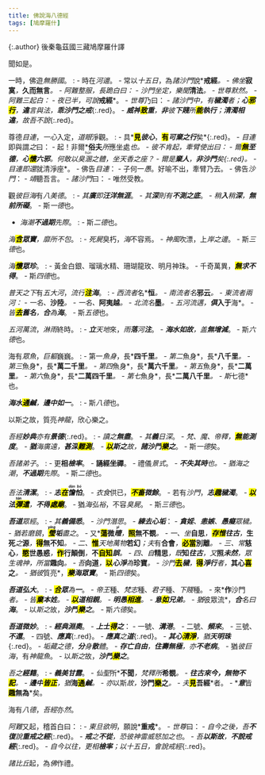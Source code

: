 ```yaml
---
title: 佛說海八德經
tags: [鳩摩羅什]
---
```


{:.author}
後秦龜茲國三藏鳩摩羅什譯

聞如是。

一時，佛遊*無勝國*。
: - 時在*河邊*。
    - 常以*十五日*，為*諸沙門*說*<b>戒經</b>*。
	  - *佛*坐*<b>寂寞</b>*，*<b>久而無言</b>*。
		- *阿難*整服，長跪白曰：
		  - *沙門*坐定，樂聞*<b>清法</b>*。
			- *世尊*默然。
			  - *阿難三起*白：
				- *夜*已半，可說*<b>戒經</b>*。
				  - *世尊*乃曰：
					- *諸沙門中，有<b>穢濁</b>者；<b>心<mark>邪行</mark></b>，<b>違</b>言與法，<b>乖<i>沙門之戒</i></b>*{:.red}。
					  - *<b>威神<mark>致</mark>重</b>，<b>非</b>彼<b>下賤</b>所<b><mark>能</mark>執行</b>；<b><i>清濁</i>相違</b>，故吾不說*{:.red}。

尊德*目連*，*一心*入定，*道眼*淨觀。
: - 具*<b><mark>見</mark><i>彼心</i></b>，<b><mark>有</mark><i>可棄之行</i></b>矣*{:.red}。
    - *目連*即與謂*之*曰：
	  - 起！非爾*<b>俗夫</b>*所*應坐處*也。
	    - *彼*不肯起，牽臂使出曰：
		  - *爾<b><mark>無</mark>至德</b>，<b>心<mark>懷</mark><i>六邪</i></b>。何敢以臭<dfn title="污浊，污物，粪便。"><ruby>溷<rt>hùn</rt></ruby></dfn>之體，坐天香之座*？
		    - *爾是<b>棄人</b>，<b>非<i>沙門</i></b>矣*{:.red}。
			  - *目連*即還*就清淨座*。
				- 佛告*目連*：
				  - 子何一*愚*。好喻不出，牽臂乃去。
					- 佛告*沙門*：
					  - <dfn title="通静，安静；谦恭貌；安定。">靖</dfn>聽吾言。
						- *諸沙門*曰：
						  - 唯然受教。

觀*彼巨海*有*八美德*。
: - *其<b>廣</b>即<b>汪洋無涯</b>*。
    - *其<b>深</b>則有<b>不測之底</b>*。
	  - *稍<b>入</b>稍<b>深</b>，<b>無<i>前所礙</i></b>*。
	    - 斯*一德*也。
		
- *海潮<b>不過期</b>先際*。
: - 斯*二德*也。

*海<b><mark>含</mark>眾寶</b>，靡所不包*。
: - *死屍*臭朽，*海*不容焉。
    - *神風*吹漂，上*岸之邊*。
	  - 斯*三德*也。
	  
*海<b><mark>懷</mark>眾珍</b>*。
: - 黃金白銀、瑠璃水精、珊瑚龍玫、明月神珠。
    - 千奇萬異，*<b><mark>無</mark><i>求不得</i></b>*。
	  - 斯*四德*也。
			
*普天之下*有*五大河*，*流行<b><mark>注</mark>海</b>*。
: - *西流者*名*<b>恒</b>*。
    - *南流者*名*<b>邪云</b>*。
	  - *東流者*兩河：
	    - 一名、*<b>沙陸</b>*。
		  - 一名、*<b>阿夷越</b>*。
			- *北流*名*<b>墨</b>*。
			  - *五河*流邁，*<b><i>俱</i>入于</b>海*。
				- *皆<b><mark>去</mark>舊名</b>，<b>合</b>為<b>海</b>*。
				  - 斯*五德*也。
			  
*五河萬流*，*淋雨*終時。
: - *<b>立</b>天地*來，*雨<b>落</b>河<b>注</b>*。
    - *<b>海水<i>如故</i></b>，盖<b>無增減</b>*。
	  - 斯*六德*也。
			    
海有*眾魚*，*巨軀*巍巍。
: - 第一*魚身*，長*<b>四千里</b>*。
    - 第二*魚身*，長*<b>八千里</b>*。
	  - 第三*魚身*，長*<b>萬二千里</b>*。
	    - 第四*魚身*，長*<b>萬六千里</b>*。
		  - 第五*魚身*，長*<b>二萬里</b>*。
		    - 第六*魚身*，長*<b>二萬四千里</b>*。
			  - 第七*魚身*，長*<b>二萬八千里</b>*。
			    - 斯*七德*也。

*<b>海水<mark>通</mark><i>鹹</i></b>，<b><i>邊中</i>如<i>一</i></b>*。
: - 斯*八德*也。

以斯之故，質亮*神龍*，欣心樂之。

*吾經<b>妙典</b>亦有<b><dfn title="光明，大。">景</dfn>德</b>*{:.red}。
: - *讀之<b>無盡</b>*。
    - *其<b>義</b>日深*。
	  - *梵、魔、帝釋，<b><mark>無</mark>能測度</b>*。
	    - *<b>猶</b>海廣遠，<b>甚深<mark>難測</mark></b>*。
		  - *<b><mark>以</mark>斯之</b>故，<b>諸沙門<mark>樂</mark><i>之</i></b>*。
		    - 斯*一德*矣。
	
*吾諸弟子*。
: - 更<b>相<dfn title="约束，收敛。">檢率</dfn></b>。
    - <b>誦經坐禪</b>。
	  - 禮儀<dfn title="仰慕而以为法式。">景式</dfn>。
	    - *<b>不失其時</b>*也。
	      - 猶*海之潮*，*<b>不過期</b>先際*。
		    - 斯*二德*也。
			
*吾法<b>清潔</b>*。
: - *<b><i>志</i><mark>在</mark><dfn title="澹泊，恬静。"><ruby>憺怕<rt>dàn bó</rt></ruby></dfn></b>*。
    - *衣食*供已，*<b><mark>不畜</mark>微餘</b>*。
      - 若有*沙門*，*<b><i>志</i><mark>趣</mark>穢濁</b>*。
	    - *<b><mark>以</mark><i>法</i><mark><ruby>彈<rt>tán</rt></ruby>遣</mark></b>，<b>不得<mark>處<i>廟</i></mark></b>*。
		  - 猶*海<dfn title="犹宽宏、宏大。">弘裕</dfn>*，不容*臭屍*。
		    - 斯*三德*也。
			
*<b>吾道</b>眾經*。
: - *其<b><i>義</i><dfn title="详尽，完全知悉。">備悉</dfn></b>*。
    - *沙門*<dfn title="深思。">潛思</dfn>。
	  - *<b><dfn title="漂洗、熔炼。">練</dfn>去<i>心垢</i></b>*：
	    - *<b>貪婬</b>、<b>恚嫉</b>、<b>愚癡</b>*眾穢。
		  - 猶若*磨鏡*，*<b><mark><dfn title="使明洁，磨治。"><ruby>瑩<rt>yíng</rt></ruby></dfn></mark>垢</b>盡之*。
		    - 又*<b><mark>蕩</mark>微<dfn title="暗昧，遮蔽。"><ruby>曀<rt>yì</rt></ruby></dfn></b>*，*<b><mark>照</mark>無不覩</b>*。
			  - 一、坐*<b>自思</b>*，*<b><mark><dfn title="思惟，思量。">存惟</dfn></mark><i>往古</i></b>*，*<b>生死</b>*之*<b>源</b>*，*<b><mark>得</mark>無不知</b>*。
				  - 二、*<b><mark>惟</mark></b>*天地萬物*<b>若幻</b>*；夫*有<b>合會</b>*，*<b><mark>必當</mark>別離</b>*。
				    - 三、常*<b>慈心</b>*，*<b><mark>愍</mark>世愚惑</b>*，*<b><mark>作</mark>行顛倒</b>*，*<b>不<mark>自知</mark><i><dfn title="迷惑。">誤</dfn></i></b>*。
				      - 四、自*<b>精思</b>*，既*<b>知<i>往古</i></b>*，又*<b>照<i><dfn title="还没有成为事实。">未然</dfn></i></b>*，眾生魂神，所當*<b>趣向</b>*。
					    - 吾*<b>向道</b>*，*<b><mark>以</mark><i>心淨</i></b>*為*<b>珍寶</b>*。
						  - 沙門*<b><mark>去</mark><i>穢</i></b>*，*<b><mark>得</mark><i>淨行</i></b>*者，*<b>其心<mark>喜</mark>之</b>*。
					        - 猶彼*質亮*，*<b><mark>樂</mark>海眾寶</b>*。
							  - 斯*四德*矣。
			
*<b><i>吾道</i>弘大</b>*。
: - *<b><mark>合</mark>眾</b>為<b>一</b>*。
    - *帝王*種、*梵志*種、*君子*種、*下賤*種。
	  - 來*<b>作</b>沙門*者。
	    - *皆<b><mark>棄</mark>本姓</b>*。
		  - *<b><mark>以</mark><i>道</i><dfn title="相亲近。">相親</dfn></b>*。
		    - *<b>明愚<mark><dfn title="互相竞逐。">相進</dfn></mark></b>*。
			  - *<b><i>意</i><mark>如</mark>兄弟</b>*。
				- 猶*彼眾流*，*<b>合</b>名曰<b>海</b>*。
				  - 以*斯之*故，*<b>沙門<mark>樂</mark>之</b>*。
				    - 斯*六德*矣。
					
*<b>吾<i>道</i>微妙</b>*。
: - *<b><i>經典</i>淵奧</b>*。
    - *<b>上士<mark>得</mark>之</b>*：
	  - 一號、*<b>溝港</b>*。
	    - 二號、*<b>頻來</b>*。
		  - 三號、*<b>不還</b>*。
		    - 四號、*<b>應真</b>*{:.red}。
			  - *<b>應真</b>之<b>道</b>*{:.red}。
			    - *<b>其心<mark>清淨</mark></b>，猶<b>天明珠</b>*{:.red}。
				  - *垢藏之德，<b>分</b>身<b>散</b>體*。
				    - *<b><i>存亡</i>自由</b>，<b>住壽無極</b>，亦<b>不老病</b>*。
					  - 猶*彼巨海*，有*神龍魚*。
					    - 以*斯之*故，*<b>沙門<mark>樂</mark>之</b>*。
					
*吾之<b>經籍</b>*。
: - *<b><i>義</i>美甘露</b>*。
    - *仙聖*所*<b>不聞</b>*，*梵釋*所*<b>希覩</b>*。
	  - *<b>往古來今，無物不<mark>記</mark></b>*。
	    - *<b>邊中<mark>皆正</mark></b>*，猶*<b>海<mark>通</mark><i>鹹</i></b>*。
		  - 亦*以斯*故，*<b>沙門<mark>樂</mark>之</b>*。
		    - 夫*<b><mark>見</mark>吾經</b>*者。
			  - *<b><i>意</i></b>皆<b><mark>趣</mark>無為</b>*矣。
				
海有*八德*，*吾經*亦*然*。

*阿難*又起，稽首白曰：
: - *東<dfn title="清晨、天亮。">旦</dfn>*欲*明*，願說*<b>重戒</b>*。
    - *世尊*曰：
	  - *自今之後，吾<b>不復</b>說<b>重戒之經</b>*{:.red}。
	    - *<b>戒</b>之<b>不從</b>，恐彼神雷<dfn title="震怒，盛怒。">威怒</dfn>加之也*。
		  - *吾<b>以斯故</b>，<b>不說<i>戒經</i></b>*{:.red}。
		    - *自今以往，更相<b>檢率</b>；以十五日，會說戒經*{:.red}。

*諸比丘*起，為*佛*作禮。
